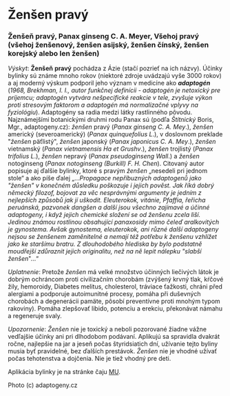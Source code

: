 Ženšen pravý
============

### Ženšeň pravý, Panax ginseng C. A. Meyer, Všehoj pravý (všehoj ženšenový, ženšen asijský, ženšen čínský, ženšen korejský alebo len ženšen)

*Výskyt*: **Ženšeň** **pravý** pochádza z Ázie (stačí pozrieť na ich názvy).
Účinky bylinky sú známe mnoho rokov (niektoré zdroje uvádzajú vyše 3000 rokov) a
aj moderný výskum podporil jeho význam v medicíne ako ***adaptogén*** (*1968,
Brekhman, I. I., autor funkčnej definícii - adaptogén je netoxický pre príjemcu;
adaptogén vytvára nešpecifické reakcie v tele, zvyšuje výkon proti stresovým
faktorom a adaptogén má normalizačné vplyvy na fyziológiu*). Adaptogény sa radia
medzi látky rastlinného pôvodu. Najznámejšími botanickými druhmi rodu Panax sú
(podľa *Štítnický* Boris, Mgr., adaptogeny.cz): *ženšen* pravý (*Panax ginseng
C. A. Mey*.), *ženšen* americký (severoamerický) (*Panax quinquefolius L*.), v
doslovnom preklade "*ženšen* päťlistý", *ženšen* japonský (*Panax japonicus C.
A. Mey*.), *ženšen* vietnamský (*Panax vietnamensis Ha et Grushv*.), *ženšen*
trojlistý (*Panax trifolius L*.), *ženšen* nepravý (*Panax pseudoginseng Wall*.)
a *ženšen* notoginseng (*Panax notoginseng (Burkill) F. H. Chen*). Citovaný
autor popisuje aj ďalšie bylinky, ktoré s pravým *ženšen* „nesedeli pri jednom
stole“ a ako píše ďalej „…*Propagace nepříbuzných adaptogenů jako "ženšen" v
konečném důsledku poškozuje i jejich pověst. Jak říká dobrý německý filozof,
bojovat za věc nesprávnými argumenty je jedním z nejlepších způsobů jak jí
uškodit. Eleuterokok, vitánie, Pfaffia, řeřicha peruánská, pazvonek dangšen a
další jsou všechno zajímavé a účinné adaptogeny, i když jejich chemické složení
se od ženšenu zcela liší. Jedinou známou rostlinou obsahující panaxosidy mimo
čeleď aralkovitých je gynostema. Avšak gynostema, eleuterokok, ani různé další
adaptogeny nejsou se ženšenem zaměnitelné a nemají též potřebu k ženšenu
vzhlížet jako ke staršímu bratru. Z dlouhodobého hlediska by bylo podstatně
moudřejší zdůraznit jejich originalitu, než na ně lepit nálepku "slabší
ženšen*"…“

*Uplatnenie*: Pretože *ženšen* má velké množstvo účinných liečivých látok je
dobrým ochráncom proti civilizačním chorobám (zvýšený krvný tlak, kŕčové žily,
hemoroidy, Diabetes melitus, cholesterol, tráviace ťažkosti, chráni před
alergiami a podporuje autoimunitné procesy, pomáha při duševných chorobách a
degenerácii pamäte, pôsobí preventívne proti mnohým typom rakoviny). Pomáha
zlepšovať libido, potenciu a erekciu, překonávat námahu a regeneruje svaly.

*Upozornenie*: *Ženšen* nie je toxický a neboli pozorované žiadne vážne
vedľajšie účinky ani pri dlhodobom podávaní. Aplikujú sa spravidla dvakrát
ročne, najlepšie na jar a jeseň počas štyridsiatich dní, užívanie tejto byliny
musia byť pravidelné, bez ďalších prestávok. *Ženšen* nie je vhodné užívať počas
tehotenstva a dojčenia. Nie je tiež vhodný pre deti.

Aplikácia bylinky je na stránke čaju [MU](/sip/#p/mu).

Photo (c) adaptogeny.cz

